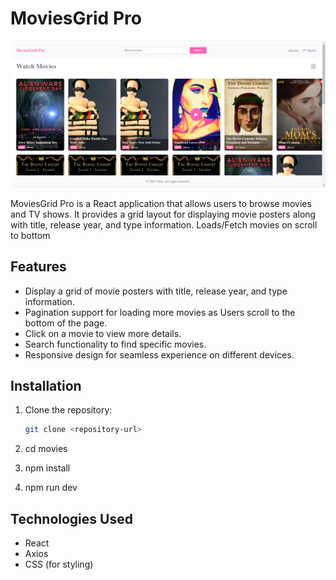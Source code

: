 # MoviesGrid Pro
![home](home.png)

MoviesGrid Pro is a React application that allows users to browse movies and TV shows. It provides a grid layout for displaying movie posters along with title, release year, and type information. 
Loads/Fetch movies on scroll to bottom

## Features

- Display a grid of movie posters with title, release year, and type information.
- Pagination support for loading more movies as Users scroll to the bottom of the page.
- Click on a movie to view more details.
- Search functionality to find specific movies.
- Responsive design for seamless experience on different devices.

## Installation

1. Clone the repository:

   ```bash
   git clone <repository-url>

2. cd movies

3. npm install
4. npm run dev


## Technologies Used

- React
- Axios
- CSS (for styling)